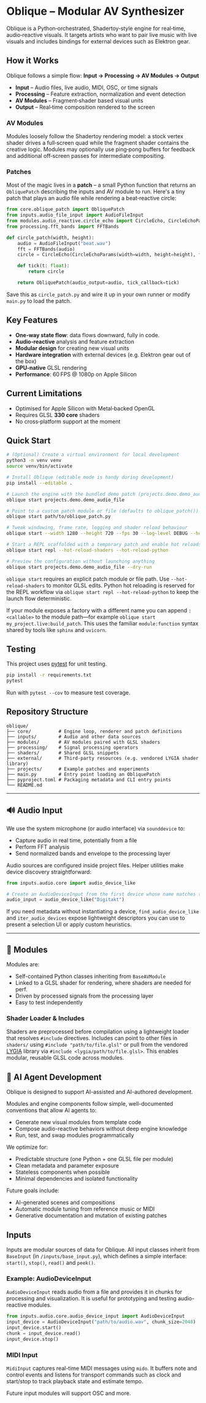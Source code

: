 # Oblique – Modular AV Synthesizer

Oblique is a Python‑orchestrated, Shadertoy‑style engine for real‑time, audio‑reactive
visuals.  It targets artists who want to pair live music with live visuals and includes
bindings for external devices such as Elektron gear.

## How it Works

Oblique follows a simple flow: **Input → Processing → AV Modules → Output**

- **Input** – Audio files, live audio, MIDI, OSC, or time signals
- **Processing** – Feature extraction, normalization and event detection
- **AV Modules** – Fragment‑shader based visual units
- **Output** – Real‑time composition rendered to the screen

### AV Modules

Modules loosely follow the Shadertoy rendering model: a stock vertex shader drives a
full‑screen quad while the fragment shader contains the creative logic.  Modules may
optionally use ping‑pong buffers for feedback and additional off‑screen passes for
intermediate compositing.

### Patches

Most of the magic lives in a **patch** – a small Python function that returns an
`ObliquePatch` describing the inputs and AV module to run.  Here's a tiny patch that
plays an audio file while rendering a beat‑reactive circle:

```python
from core.oblique_patch import ObliquePatch
from inputs.audio_file_input import AudioFileInput
from modules.audio_reactive.circle_echo import CircleEcho, CircleEchoParams
from processing.fft_bands import FFTBands

def circle_patch(width, height):
    audio = AudioFileInput("beat.wav")
    fft = FFTBands(audio)
    circle = CircleEcho(CircleEchoParams(width=width, height=height), fft)

    def tick(t: float):
        return circle

    return ObliquePatch(audio_output=audio, tick_callback=tick)
```

Save this as `circle_patch.py` and wire it up in your own runner or modify `main.py` to
load the patch.

## Key Features

- **One‑way state flow**: data flows downward, fully in code.
- **Audio‑reactive** analysis and feature extraction
- **Modular design** for creating new visual units
- **Hardware integration** with external devices (e.g. Elektron gear out of the box)
- **GPU‑native** GLSL rendering
- **Performance**: 60 FPS @ 1080p on Apple Silicon

## Current Limitations

- Optimised for Apple Silicon with Metal‑backed OpenGL
- Requires GLSL **330 core** shaders
- No cross‑platform support at the moment

## Quick Start

```bash
# (Optional) Create a virtual environment for local development
python3 -m venv venv
source venv/bin/activate

# Install Oblique (editable mode is handy during development)
pip install --editable .

# Launch the engine with the bundled demo patch (projects.demo.demo_audio_file)
oblique start projects.demo.demo_audio_file

# Point to a custom patch module or file (defaults to oblique_patch())
oblique start path/to/oblique_patch.py

# Tweak windowing, frame rate, logging and shader reload behaviour
oblique start --width 1280 --height 720 --fps 30 --log-level DEBUG --hot-reload-shaders

# Start a REPL scaffolded with a temporary patch and enable hot reloads
oblique start repl --hot-reload-shaders --hot-reload-python

# Preview the configuration without launching anything
oblique start projects.demo.demo_audio_file --dry-run
```

`oblique start` requires an explicit patch module or file path. Use
`--hot-reload-shaders` to monitor GLSL edits. Python hot reloading is reserved
for the REPL workflow via `oblique start repl --hot-reload-python` to keep the
launch flow deterministic.

If your module exposes a factory with a different name you can append
`:<callable>` to the module path—for example `oblique start
my_project.live:build_patch`. This uses the familiar `module:function` syntax
shared by tools like `sphinx` and `uvicorn`.


## Testing

This project uses [pytest](https://docs.pytest.org/) for unit testing.

```bash
pip install -r requirements.txt
pytest
```

Run with `pytest --cov` to measure test coverage.

## Repository Structure

```
oblique/
├── core/          # Engine loop, renderer and patch definitions
├── inputs/        # Audio and other data sources
├── modules/       # AV modules paired with GLSL shaders
├── processing/    # Signal processing operators
├── shaders/       # Shared GLSL snippets
├── external/      # Third-party resources (e.g. vendored LYGIA shader library)
├── projects/      # Example patches and experiments
├── main.py        # Entry point loading an ObliquePatch
├── pyproject.toml # Packaging metadata and CLI entry points
└── README.md
```

---

## 🔊 Audio Input

We use the system microphone (or audio interface) via `sounddevice` to:
- Capture audio in real time, potentially from a file
- Perform FFT analysis
- Send normalized bands and envelope to the processing layer

Audio sources are configured inside project files. Helper utilities make
device discovery straightforward:

```python
from inputs.audio.core import audio_device_like

# Create an AudioDeviceInput from the first device whose name matches the pattern
audio_input = audio_device_like("Digitakt")
```

If you need metadata without instantiating a device, `find_audio_device_like`
and `iter_audio_devices` expose lightweight descriptors you can use to present a
selection UI or apply custom heuristics.

---

## 🧩 Modules

Modules are:
- Self-contained Python classes inheriting from `BaseAVModule`
- Linked to a GLSL shader for rendering, where shaders are needed for perf.
- Driven by processed signals from the processing layer
- Easy to test independently

### Shader Loader & Includes

Shaders are preprocessed before compilation using a lightweight loader that resolves
`#include` directives. Includes can point to other files in `shaders/` using
`#include "path/to/file.glsl"` or pull from the vendored [LYGIA](https://github.com/patriciogonzalezvivo/lygia)
library via `#include <lygia/path/to/file.glsl>`. This enables modular, reusable GLSL code
across modules.


## 🤖 AI Agent Development

Oblique is designed to support AI-assisted and AI-authored development.

Modules and engine components follow simple, well-documented conventions that allow AI agents to:
- Generate new visual modules from template code
- Compose audio-reactive behaviors without deep engine knowledge
- Run, test, and swap modules programmatically

We optimize for:
- Predictable structure (one Python + one GLSL file per module)
- Clean metadata and parameter exposure
- Stateless components when possible
- Minimal dependencies and isolated functionality

Future goals include:
- AI-generated scenes and compositions
- Automatic module tuning from reference music or MIDI
- Generative documentation and mutation of existing patches

## Inputs

Inputs are modular sources of data for Oblique. All input classes inherit from `BaseInput` (in `/inputs/base_input.py`), which defines a simple interface: `start()`, `stop()`, `read()` and `peek()`.

### Example: AudioDeviceInput

`AudioDeviceInput` reads audio from a file and provides it in chunks for processing and visualization. It is useful for prototyping and testing audio-reactive modules.

```python
from inputs.audio.core.audio_device_input import AudioDeviceInput
input_device = AudioDeviceInput("path/to/audio.wav", chunk_size=2048)
input_device.start()
chunk = input_device.read()
input_device.stop()
```

### MIDI Input

`MidiInput` captures real-time MIDI messages using `mido`. It buffers note and control events
and listens for transport commands such as clock and start/stop to track playback state and
estimate tempo.

Future input modules will support OSC and more.
